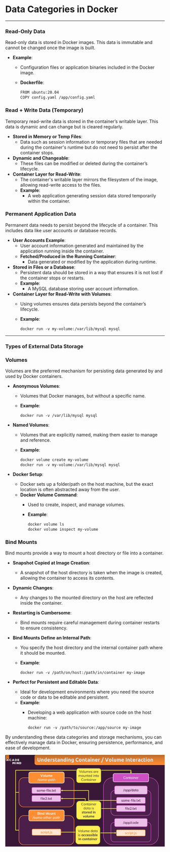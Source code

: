 # Data Categories in Docker

---

### Read-Only Data

Read-only data is stored in Docker images. This data is immutable and cannot be changed once the image is built.

- **Example**:
    - Configuration files or application binaries included in the Docker image.
    - **Dockerfile**:
        
        ```
        FROM ubuntu:20.04
        COPY config.yaml /app/config.yaml
        
        ```
        

### Read + Write Data (Temporary)

Temporary read-write data is stored in the container’s writable layer. This data is dynamic and can change but is cleared regularly.

- **Stored in Memory or Temp Files**:
    - Data such as session information or temporary files that are needed during the container's runtime but do not need to persist after the container stops.
- **Dynamic and Changeable**:
    - These files can be modified or deleted during the container’s lifecycle.
- **Container Layer for Read-Write**:
    - The container's writable layer mirrors the filesystem of the image, allowing read-write access to the files.
    - **Example**:
        - A web application generating session data stored temporarily within the container.

### Permanent Application Data

Permanent data needs to persist beyond the lifecycle of a container. This includes data like user accounts or database records.

- **User Accounts Example**:
    - User account information generated and maintained by the application running inside the container.
    - **Fetched/Produced in the Running Container**:
        - Data generated or modified by the application during runtime.
- **Stored in Files or a Database**:
    - Persistent data should be stored in a way that ensures it is not lost if the container stops or restarts.
    - **Example**:
        - A MySQL database storing user account information.
- **Container Layer for Read-Write with Volumes**:
    - Using volumes ensures data persists beyond the container’s lifecycle.
    - **Example**:
        
        ```
        docker run -v my-volume:/var/lib/mysql mysql
        
        ```
        

---

### Types of External Data Storage

### Volumes

Volumes are the preferred mechanism for persisting data generated by and used by Docker containers.

- **Anonymous Volumes**:
    - Volumes that Docker manages, but without a specific name.
    - **Example**:
        
        ```
        docker run -v /var/lib/mysql mysql
        
        ```
        
- **Named Volumes**:
    - Volumes that are explicitly named, making them easier to manage and reference.
    - **Example**:
        
        ```
        docker volume create my-volume
        docker run -v my-volume:/var/lib/mysql mysql
        
        ```
        
- **Docker Setup**:
    - Docker sets up a folder/path on the host machine, but the exact location is often abstracted away from the user.
    - **Docker Volume Command**:
        - Used to create, inspect, and manage volumes.
        - **Example**:
            
            ```
            docker volume ls
            docker volume inspect my-volume
            
            ```
            

### Bind Mounts

Bind mounts provide a way to mount a host directory or file into a container.

- **Snapshot Copied at Image Creation**:
    - A snapshot of the host directory is taken when the image is created, allowing the container to access its contents.
- **Dynamic Changes**:
    - Any changes to the mounted directory on the host are reflected inside the container.
- **Restarting is Cumbersome**:
    - Bind mounts require careful management during container restarts to ensure consistency.
- **Bind Mounts Define an Internal Path**:
    - You specify the host directory and the internal container path where it should be mounted.
    - **Example**:
        
        ```
        docker run -v /path/on/host:/path/in/container my-image
        
        ```
        
- **Perfect for Persistent and Editable Data**:
    - Ideal for development environments where you need the source code or data to be editable and persistent.
    - **Example**:
        - Developing a web application with source code on the host machine:
            
            ```
            docker run -v /path/to/source:/app/source my-image
            
            ```
            

By understanding these data categories and storage mechanisms, you can effectively manage data in Docker, ensuring persistence, performance, and ease of development.

![DockerData5](./Images/DockerData5.png)
